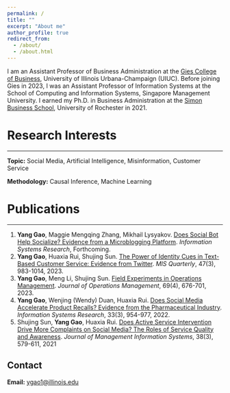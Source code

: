 ```yaml
---
permalink: /
title: ""
excerpt: "About me"
author_profile: true
redirect_from: 
  - /about/
  - /about.html
---
```

I am an Assistant Professor of Business Administration at the [Gies College of Business](https://giesbusiness.illinois.edu/profile/yang-gao), University of Illinois Urbana-Champaign (UIUC). Before joining Gies in 2023, I was an Assistant Professor of Information Systems at the School of Computing and Information Systems, Singapore Management University. I earned my Ph.D. in Business Administration at the [Simon Business School](https://simon.rochester.edu/2023-issue/yang-gao-alumni-profile), University of Rochester in 2021.





# Research Interests
---
**Topic:** Social Media, Artificial Intelligence, Misinformation, Customer Service

**Methodology:** Causal Inference, Machine Learning





# Publications
---
1. **Yang Gao**, Maggie Mengqing Zhang, Mikhail Lysyakov. [Does Social Bot Help Socialize? Evidence from a Microblogging Platform](https://pubsonline.informs.org/doi/abs/10.1287/isre.2024.1089). _Information Systems Research_, Forthcoming.
2. **Yang Gao**, Huaxia Rui, Shujing Sun. [The Power of Identity Cues in Text-Based Customer Service: Evidence from Twitter](https://misq.umn.edu/the-power-of-identity-cues-in-text-based-customer-service-evidence-from-twitter.html). _MIS Quarterly_, 47(3), 983-1014, 2023.
3. **Yang Gao**, Meng Li, Shujing Sun. [Field Experiments in Operations Management](https://onlinelibrary.wiley.com/doi/abs/10.1002/joom.1240). _Journal of Operations Management_, 69(4), 676-701, 2023.
4. **Yang Gao**, Wenjing (Wendy) Duan, Huaxia Rui. [Does Social Media Accelerate Product Recalls? Evidence from the Pharmaceutical Industry](https://pubsonline.informs.org/doi/abs/10.1287/isre.2021.1092). _Information Systems Research_, 33(3), 954-977, 2022.
5. Shujing Sun, **Yang Gao**, Huaxia Rui. [Does Active Service Intervention Drive More Complaints on Social Media? The Roles of Service Quality and Awareness](https://www.tandfonline.com/doi/abs/10.1080/07421222.2021.1958548). _Journal of Management Information Systems_, 38(3), 579-611, 2021

<!--Working Papers
---
1. Yang Gao (with Maggie Mengqing Zhang, Mikhail Lysyakov) [Is Social Bot Socializing? Evidence from A Microblogging Platform](https://papers.ssrn.com/sol3/papers.cfm?abstract_id=4786302)
2. Yang Gao (with Shuaiyu Chen), [Does Smartphone Transform Financial Information Transmission? Evidence from StockTwits](https://papers.ssrn.com/sol3/papers.cfm?abstract_id=4642935)
3. Yang Gao (with Anqi Zhao, Qian Tang). The Effect of Online Follow-up Service on Offline Appointments and Online Consultations: Evidence from Chronic Disease Physicians.
4. Yang Gao (with Junyuan Ke, Shujing Sun, Huaxia Rui). She? The Role of Perceived Agent Gender in Social Media Customer Service.-->




## Contact
**Email:** ygao1@illinois.edu
